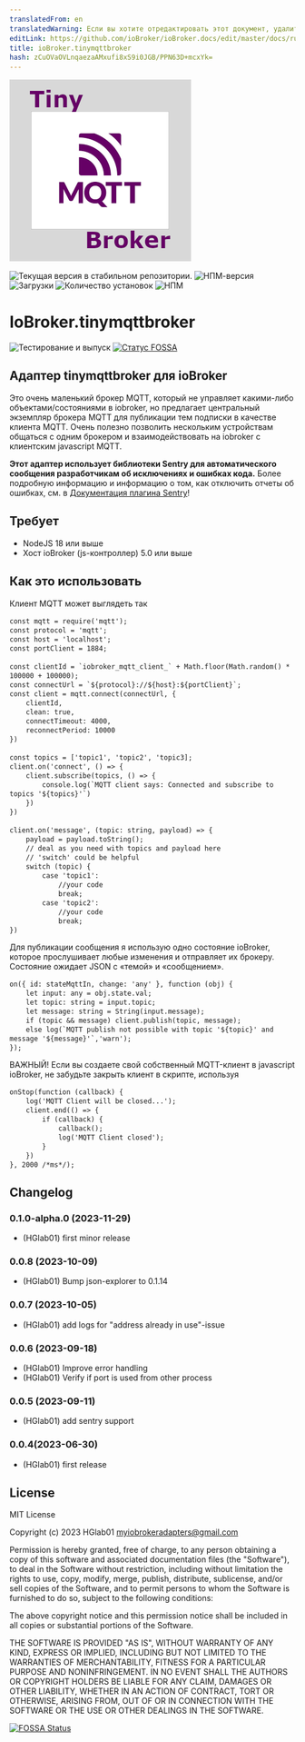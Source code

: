 ```yaml
---
translatedFrom: en
translatedWarning: Если вы хотите отредактировать этот документ, удалите поле «translationFrom», в противном случае этот документ будет снова автоматически переведен
editLink: https://github.com/ioBroker/ioBroker.docs/edit/master/docs/ru/adapterref/iobroker.tinymqttbroker/README.md
title: ioBroker.tinymqttbroker
hash: zCuOVaOVLnqaezaAMxufi8xS9i0JGB/PPN63D+mcxYk=
---
```

![Логотип](../../../en/adapterref/iobroker.tinymqttbroker/admin/tinymqttbroker.png)

![Текущая версия в стабильном репозитории.](https://iobroker.live/badges/tinymqttbroker-stable.svg)
![НПМ-версия](https://img.shields.io/npm/v/iobroker.tinymqttbroker.svg)
![Загрузки](https://img.shields.io/npm/dm/iobroker.tinymqttbroker.svg)
![Количество установок](https://iobroker.live/badges/tinymqttbroker-installed.svg)
![НПМ](https://nodei.co/npm/iobroker.tinymqttbroker.png?downloads=true)

# IoBroker.tinymqttbroker
![Тестирование и выпуск](https://github.com/HGlab01/ioBroker.tinymqttbroker/workflows/Test%20and%20Release/badge.svg) [![Статус FOSSA](https://app.fossa.com/api/projects/git%2Bgithub.com%2FHGlab01%2FioBroker.tinyMQTTbroker.svg?type=shield&issueType=license)](https://app.fossa.com/projects/git%2Bgithub.com%2FHGlab01%2FioBroker.tinyMQTTbroker?ref=badge_shield&issueType=license)

## Адаптер tinymqttbroker для ioBroker
Это очень маленький брокер MQTT, который не управляет какими-либо объектами/состояниями в iobroker, но предлагает центральный экземпляр брокера MQTT для публикации тем подписки в качестве клиента MQTT. Очень полезно позволить нескольким устройствам общаться с одним брокером и взаимодействовать на iobroker с клиентским javascript MQTT.

**Этот адаптер использует библиотеки Sentry для автоматического сообщения разработчикам об исключениях и ошибках кода.** Более подробную информацию и информацию о том, как отключить отчеты об ошибках, см. в [Документация плагина Sentry](https://github.com/ioBroker/plugin-sentry#plugin-sentry)!

## Требует
* NodeJS 18 или выше
* Хост ioBroker (js-контроллер) 5.0 или выше

## Как это использовать
Клиент MQTT может выглядеть так

```
const mqtt = require('mqtt');
const protocol = 'mqtt';
const host = 'localhost';
const portClient = 1884;

const clientId = `iobroker_mqtt_client_` + Math.floor(Math.random() * 100000 + 100000);
const connectUrl = `${protocol}://${host}:${portClient}`;
const client = mqtt.connect(connectUrl, {
    clientId,
    clean: true,
    connectTimeout: 4000,
    reconnectPeriod: 10000
})

const topics = ['topic1', 'topic2', 'topic3];
client.on('connect', () => {
    client.subscribe(topics, () => {
        console.log(`MQTT client says: Connected and subscribe to topics '${topics}'`)
    })
})

client.on('message', (topic: string, payload) => {
    payload = payload.toString();
    // deal as you need with topics and payload here
    // 'switch' could be helpful
    switch (topic) {
        case 'topic1':
            //your code
            break;
        case 'topic2':
            //your code
            break;
})
```

Для публикации сообщения я использую одно состояние ioBroker, которое прослушивает любые изменения и отправляет их брокеру.
Состояние ожидает JSON с «темой» и «сообщением».

```
on({ id: stateMqttIn, change: 'any' }, function (obj) {
    let input: any = obj.state.val;
    let topic: string = input.topic;
    let message: string = String(input.message);
    if (topic && message) client.publish(topic, message);
    else log(`MQTT publish not possible with topic '${topic}' and message '${message}'`,'warn');
});
```

ВАЖНЫЙ! Если вы создаете свой собственный MQTT-клиент в javascript ioBroker, не забудьте закрыть клиент в скрипте, используя

```
onStop(function (callback) {
    log('MQTT Client will be closed...');
    client.end(() => {
        if (callback) {
            callback();
            log('MQTT Client closed');
        }
    })
}, 2000 /*ms*/);
```

## Changelog
<!--
	Placeholder for the next version (at the beginning of the line):
	### **WORK IN PROGRESS**
-->
### 0.1.0-alpha.0 (2023-11-29)
* (HGlab01) first minor release

### 0.0.8 (2023-10-09)
* (HGlab01) Bump json-explorer to 0.1.14

### 0.0.7 (2023-10-05)
* (HGlab01) add logs for "address already in use"-issue

### 0.0.6 (2023-09-18)
* (HGlab01) Improve error handling
* (HGlab01) Verify if port is used from other process

### 0.0.5 (2023-09-11)
* (HGlab01) add sentry support

### 0.0.4(2023-06-30)
* (HGlab01) first release

## License
MIT License

Copyright (c) 2023 HGlab01 <myiobrokeradapters@gmail.com>

Permission is hereby granted, free of charge, to any person obtaining a copy
of this software and associated documentation files (the "Software"), to deal
in the Software without restriction, including without limitation the rights
to use, copy, modify, merge, publish, distribute, sublicense, and/or sell
copies of the Software, and to permit persons to whom the Software is
furnished to do so, subject to the following conditions:

The above copyright notice and this permission notice shall be included in all
copies or substantial portions of the Software.

THE SOFTWARE IS PROVIDED "AS IS", WITHOUT WARRANTY OF ANY KIND, EXPRESS OR
IMPLIED, INCLUDING BUT NOT LIMITED TO THE WARRANTIES OF MERCHANTABILITY,
FITNESS FOR A PARTICULAR PURPOSE AND NONINFRINGEMENT. IN NO EVENT SHALL THE
AUTHORS OR COPYRIGHT HOLDERS BE LIABLE FOR ANY CLAIM, DAMAGES OR OTHER
LIABILITY, WHETHER IN AN ACTION OF CONTRACT, TORT OR OTHERWISE, ARISING FROM,
OUT OF OR IN CONNECTION WITH THE SOFTWARE OR THE USE OR OTHER DEALINGS IN THE
SOFTWARE.

[![FOSSA Status](https://app.fossa.com/api/projects/git%2Bgithub.com%2FHGlab01%2FioBroker.tinyMQTTbroker.svg?type=large&issueType=license)](https://app.fossa.com/projects/git%2Bgithub.com%2FHGlab01%2FioBroker.tinyMQTTbroker?ref=badge_large&issueType=license)